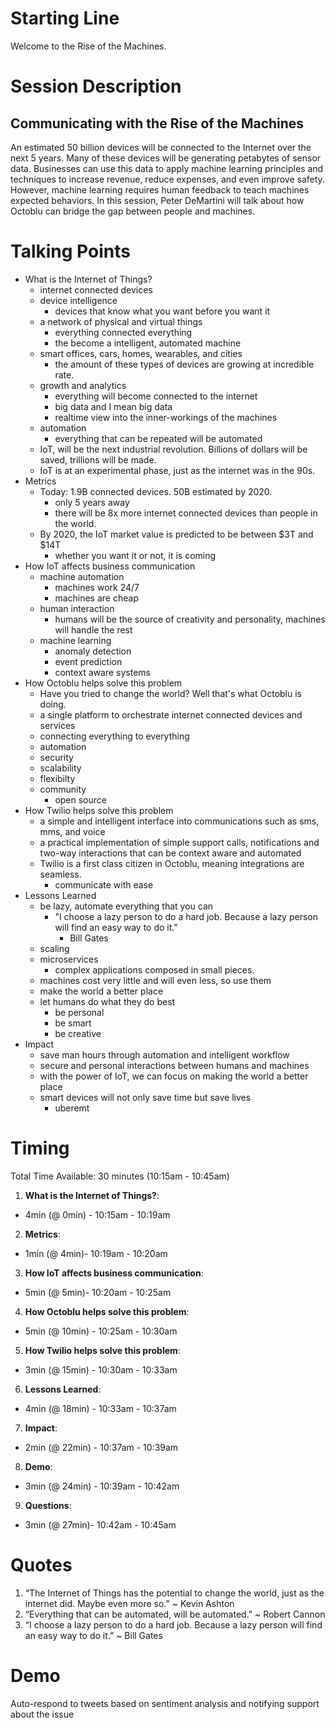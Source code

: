 # Starting Line

Welcome to the Rise of the Machines.

# Session Description

## Communicating with the Rise of the Machines

An estimated 50 billion devices will be connected to the Internet over the next 5 years. Many of these devices will be generating petabytes of sensor data.  Businesses can use this data to apply machine learning principles and techniques to increase revenue, reduce expenses, and even improve safety. However, machine learning requires human feedback to teach machines expected behaviors. In this session, Peter DeMartini will talk about how Octoblu can bridge the gap between people and machines.

# Talking Points

- What is the Internet of Things?
  - internet connected devices
  - device intelligence
    - devices that know what you want before you want it
  - a network of physical and virtual things
    - everything connected everything
    - the become a intelligent, automated machine
  - smart offices, cars, homes, wearables, and cities
    - the amount of these types of devices are growing at incredible rate.
  - growth and analytics
    - everything will become connected to the internet
    - big data and I mean big data
    - realtime view into the inner-workings of the machines
  - automation
    - everything that can be repeated will be automated
  - IoT, will be the next industrial revolution. Billions of dollars will be saved, trillions will be made.
  - IoT is at an experimental phase, just as the internet was in the 90s.
- Metrics
  - Today: 1.9B connected devices. 50B estimated by 2020.
    - only 5 years away
    - there will be 8x more internet connected devices than people in the world.
  - By 2020, the IoT market value is predicted to be between $3T and $14T
    - whether you want it or not, it is coming
- How IoT affects business communication
  - machine automation
    - machines work 24/7
    - machines are cheap
  - human interaction
    - humans will be the source of creativity and personality, machines will handle the rest
  - machine learning
    - anomaly detection
    - event prediction
    - context aware systems
- How Octoblu helps solve this problem
  - Have you tried to change the world? Well that's what Octoblu is doing.
  - a single platform to orchestrate internet connected devices and services
  - connecting everything to everything
  - automation
  - security
  - scalability
  - flexibilty
  - community
    - open source
- How Twilio helps solve this problem
  - a simple and intelligent interface into communications such as sms, mms, and voice
  - a practical implementation of simple support calls, notifications and two-way interactions that can be context aware and automated
  - Twilio is a first class citizen in Octoblu, meaning integrations are seamless.
    - communicate with ease
- Lessons Learned
  - be lazy, automate everything that you can
    - "I choose a lazy person to do a hard job. Because a lazy person will find an easy way to do it."
      - Bill Gates
  - scaling
  - microservices
    - complex applications composed in small pieces.
  - machines cost very little and will even less, so use them
  - make the world a better place
  - let humans do what they do best
    - be personal
    - be smart
    - be creative
- Impact
  - save man hours through automation and intelligent workflow
  - secure and personal interactions between humans and machines
  - with the power of IoT, we can focus on making the world a better place
  - smart devices will not only save time but save lives
    - uberemt

# Timing

Total Time Available: 30 minutes (10:15am - 10:45am)

1. **What is the Internet of Things?**:
  - 4min (@ 0min) - 10:15am - 10:19am
2. **Metrics**:
  - 1min (@ 4min)- 10:19am - 10:20am
3. **How IoT affects business communication**:
  - 5min (@ 5min)- 10:20am - 10:25am
4. **How Octoblu helps solve this problem**:
  - 5min (@ 10min) - 10:25am - 10:30am
5. **How Twilio helps solve this problem**:
  - 3min (@ 15min) - 10:30am - 10:33am
6. **Lessons Learned**:
  - 4min (@ 18min) - 10:33am - 10:37am
7. **Impact**:
  - 2min (@ 22min) - 10:37am - 10:39am
8. **Demo**:
  - 3min (@ 24min) - 10:39am - 10:42am
9. **Questions**:
  - 3min (@ 27min)- 10:42am - 10:45am

# Quotes

1. “The Internet of Things has the potential to change the world, just as the internet did. Maybe even more so.” ~ Kevin Ashton
2. “Everything that can be automated, will be automated.” ~ Robert Cannon
3. “I choose a lazy person to do a hard job. Because a lazy person will find an easy way to do it.” ~ Bill Gates
# Demo

Auto-respond to tweets based on sentiment analysis and notifying support about the issue
